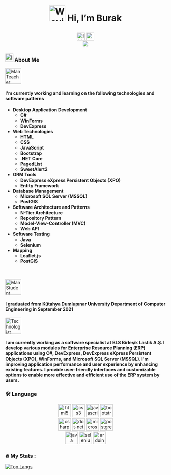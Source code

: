 <h1 align="center">
  <p>
    <img src="https://raw.githubusercontent.com/Tarikul-Islam-Anik/Animated-Fluent-Emojis/master/Emojis/Hand%20gestures/Waving%20Hand%20Light%20Skin%20Tone.png"
    alt="Waving Hand Light Skin Tone" width="50" height="50" /> 
    Hi, I’m Burak
  </p>
</h1>
<div align="center">
  <a href="https://www.linkedin.com/in/burak-yılmam-6a21191a7/">
    <img src="https://img.shields.io/static/v1?message=LinkedIn&logo=linkedin&label=&color=0077B5&logoColor=white&labelColor=&style=for-the-badge" height="25" alt="linkedin logo"  />
  </a>
  <a href="mailto:burakyilmamm@hotmail.com">
    <img src="https://img.shields.io/badge/Outlook-0078D4?style=for-the-badge&logo=microsoft-outlook&logoColor=white" height="25" alt="outlook logo"  />
  </a>
</div>
<div align="center">
  <img src="https://visitor-badge.laobi.icu/badge?page_id=Burakyilmam.Burakyilmam&"  />
</div>
<h3 align="left">
  <img src="https://raw.githubusercontent.com/Tarikul-Islam-Anik/Animated-Fluent-Emojis/master/Emojis/Objects/Identification%20Card.png" alt="Identification Card" width="25" height="25" /> 
  About Me
</h3>

<img src="https://raw.githubusercontent.com/Tarikul-Islam-Anik/Animated-Fluent-Emojis/master/Emojis/People%20with%20professions/Man%20Teacher%20Light%20Skin%20Tone.png" alt="Man Teacher Light Skin Tone" width="50" height="50" />
<h4>I'm currently working and learning on the following technologies and software patterns</h4>
<ul>
  <li><b>Desktop Application Development</b>
    <ul>
      <li><b>C#</b></li>
      <li><b>WinForms</b></li>
      <li><b>DevExpress</b></li>
    </ul>
  </li>
  <li><b>Web Technologies</b>
    <ul>
      <li><b>HTML</b></li>
      <li><b>CSS</b></li>
      <li><b>JavaScript</b></li>
      <li><b>Bootstrap</b></li>
      <li><b>.NET Core</b></li>
      <li><b>PagedList</b></li>
      <li><b>SweetAlert2</b></li>
    </ul>
  </li>
  <li><b>ORM Tools</b>
    <ul>
      <li><b>DevExpress eXpress Persistent Objects (XPO)</b></li>
      <li><b>Entity Framework</b></li>
    </ul>
  </li>
  <li><b>Database Management</b>
    <ul>
      <li><b>Microsoft SQL Server (MSSQL)</b></li>
      <li><b>PostGIS</b></li>    
    </ul>
  </li>
  <li><b>Software Architecture and Patterns</b>
    <ul>
      <li><b>N-Tier Architecture</b></li>
      <li><b>Repository Pattern</b></li>
      <li><b>Model-View-Controller (MVC)</b></li>
      <li><b>Web API</b></li>
    </ul>
  </li>
  <li><b>Software Testing</b> 
    <ul>
      <li><b>Java</b></li>
      <li><b>Selenium</b></li>
    </ul>
  </li>
  <li><b>Mapping</b> 
    <ul>
      <li><b>Leaflet.js</b></li>
      <li><b>PostGIS</b></li>    
    </ul>
  </li>
</ul>

<br><br>
<img src="https://raw.githubusercontent.com/Tarikul-Islam-Anik/Animated-Fluent-Emojis/master/Emojis/People%20with%20professions/Man%20Student%20Light%20Skin%20Tone.png" alt="Man Student Light Skin Tone" width="50" height="50" />
<h4>I graduated from Kütahya Dumlupınar University Department of Computer Engineering in September 2021</h4>
<img src="https://raw.githubusercontent.com/Tarikul-Islam-Anik/Animated-Fluent-Emojis/master/Emojis/People%20with%20professions/Technologist%20Light%20Skin%20Tone.png" alt="Technologist Light Skin Tone" width="50" height="50" /> 
<h4>
I am currently working as a software specialist at BLS Birleşik Lastik A.Ş. I develop various modules for Enterprise Resource Planning (ERP) applications using C#, DevExpress, DevExpress eXpress Persistent Objects (XPO), WinForms, and Microsoft SQL Server (MSSQL). I'm improving application performance and user experience by enhancing existing features. I provide user-friendly interfaces and customizable options to enable more effective and efficient use of the ERP system by users.
</h4>

<h3 align="left">🛠 Language</h3>

<div align="left">
  <div align="center">
    <img src="https://img.shields.io/badge/html5-%23E34F26.svg?style=for-the-badge&logo=html5&logoColor=white" height="40" alt="html5 logo"  />
    <img src="https://img.shields.io/badge/css3-%231572B6.svg?style=for-the-badge&logo=css3&logoColor=white" height="40" alt="css3 logo"  />
    <img src="https://img.shields.io/badge/javascript-%23323330.svg?style=for-the-badge&logo=javascript&logoColor=%23F7DF1E" height="40" alt="javascript logo"  />
    <img src="https://img.shields.io/badge/bootstrap-%238511FA.svg?style=for-the-badge&logo=bootstrap&logoColor=white" height="40" alt="bootstrap logo"  />
  </div>
  <div align="center">
    <img src="https://img.shields.io/badge/c%23-%23239120.svg?style=for-the-badge&logo=c-sharp&logoColor=white" height="40" alt="csharp logo"  />
    <img src="https://img.shields.io/badge/.NET-5C2D91?style=for-the-badge&logo=dotnet&logoColor=white" height="40" alt="dot-net logo"  />
    <img src="https://img.shields.io/badge/Microsoft%20SQL%20Server-CC2927?style=for-the-badge&logo=microsoft-sql-server&logoColor=white" height="40" alt="microsoftsqlserver logo"  />
    <img src="https://img.shields.io/badge/postgres-%23316192.svg?style=for-the-badge&logo=postgresql&logoColor=white" height="40" alt="postgresql logo"  />
  </div>
  <div align="center">
    <img src="https://img.shields.io/badge/java-%23ED8B00.svg?style=for-the-badge&logo=openjdk&logoColor=white" height="40" alt="java logo"  />
    <img src="https://img.shields.io/badge/-selenium-%43B02A?style=for-the-badge&logo=Selenium&logoColor=white" height="40" alt="selenium logo"  />
    <img src="https://img.shields.io/badge/Arduino-00979D?style=for-the-badge&logo=arduino&logoColor=white" height="40" alt="arduino logo"  />
  </div>
</div>

<h3 align="left">🔥   My Stats :</h3>

[![Top Langs](https://github-readme-stats-git-masterrstaa-rickstaa.vercel.app/api/top-langs/?username=Burakyilmam)](https://github.com/anuraghazra/github-readme-stats)
